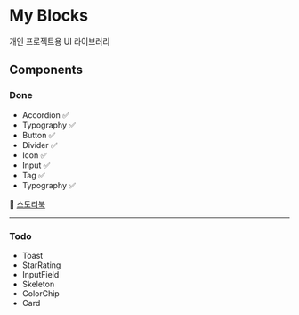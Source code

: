 # My Blocks

개인 프로젝트용 UI 라이브러리

## Components

### Done

- Accordion ✅
- Typography ✅
- Button ✅
- Divider ✅
- Icon ✅
- Input ✅
- Tag ✅
- Typography ✅

🎨 [스토리북](https://main--678d86d905c56bc74be0b58c.chromatic.com)

---

### Todo

- Toast
- StarRating
- InputField
- Skeleton
- ColorChip
- Card
